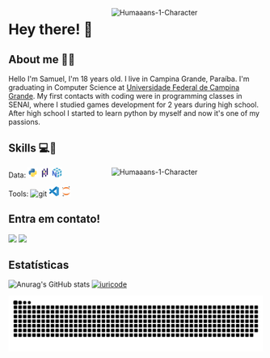 <a href="https://storyset.com/work"><img align="right" width="300px" src="https://stories.freepiklabs.com/api/vectors/data-report/amico/render?color=90CAF9FF&background=complete&hide=freepik--Floor--inject-34,freepik--Shadows--inject-34" alt="Humaaans-1-Character" border="0"></a>

# Hey there! 👋


## About me 👨‍💻
<p>Hello I'm Samuel, I'm 18 years old. I live in Campina Grande, Paraíba. I'm graduating in Computer Science at <a href='https://portal.ufcg.edu.br/'>Universidade Federal de Campina Grande</a>. My first contacts with coding were in programming classes in SENAI, where I studied games development for 2 years during high school. After high school I started to learn python by myself and now it's one of my passions.</a> </p>

## Skills 💻🐍

<a href="https://storyset.com/work"><img align="right" width="300px" src="https://stories.freepiklabs.com/api/vectors/programming/amico/render?color=90CAF9FF&background=complete&hide=freepik--Floor--inject-41,freepik--Shadows--inject-41,freepik--Plant--inject-41,freepik--speech-bubble--inject-41,freepik--text-boxes--inject-41" alt="Humaaans-1-Character" border="0"></a>

Data: 
<img width ='20px' src ='https://raw.githubusercontent.com/devicons/devicon/master/icons/python/python-original.svg' alt='Python'> <img src="https://raw.githubusercontent.com/devicons/devicon/master/icons/pandas/pandas-original.svg" alt="Pandas" width="20"/> <img src="https://raw.githubusercontent.com/devicons/devicon/master/icons/numpy/numpy-original.svg" alt="Numpy" width="20"/>


Tools:
<img src="https://www.vectorlogo.zone/logos/git-scm/git-scm-icon.svg" alt="git" width="20"/> 
<img src="https://raw.githubusercontent.com/devicons/devicon/master/icons/vscode/vscode-original.svg" alt="vscode" width="20"/>
<img src="https://raw.githubusercontent.com/devicons/devicon/master/icons/jupyter/jupyter-original.svg" alt="atom" width="20"/>

## Entra em contato!
  <a href="https://www.instagram.com/qissu_samuel/" target="_blank"><img height="30px" src="https://img.icons8.com/material-outlined/24/4a90e2/instagram-new--v1.png" target="_blank"></a>
  <a href="https://www.linkedin.com/in/samuel-cabral-011895200/" target="_blank"><img height="30px" src="https://img.icons8.com/material-outlined/24/4a90e2/linkedin--v1.png" target="_blank"></a>

## Estatísticas

![Anurag's GitHub stats](https://github-readme-stats.vercel.app/api?username=Ghuzzy&theme=tokyonight&show_icons=true) [![iuricode](https://github-readme-stats.vercel.app/api/top-langs/?username=Ghuzzy&layout=compact&theme=tokyonight&hide=Jupyter%Notebook)](https://github.com/iuricode/)

<img src="https://raw.githubusercontent.com/Platane/snk/output/github-contribution-grid-snake.svg">
